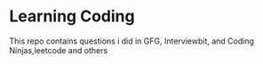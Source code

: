 # Learning Coding

This repo contains questions i did in GFG, Interviewbit, and Coding Ninjas,leetcode and others
